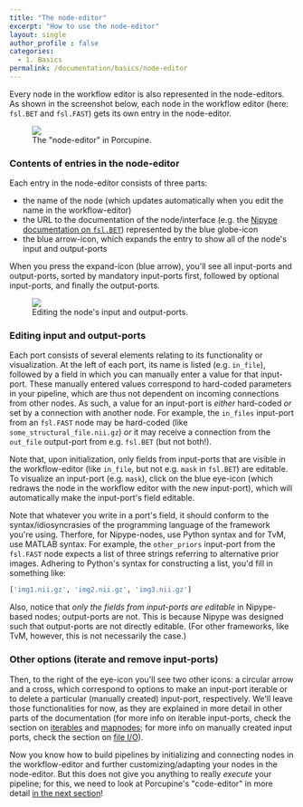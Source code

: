 ```yaml
---
title: "The node-editor"
excerpt: "How to use the node-editor"
layout: single
author_profile : false
categories:
  - 1. Basics
permalink: /documentation/basics/node-editor
---
```


Every node in the workflow editor is also represented in the node-editors.
As shown in the screenshot below, each node in the workflow editor (here:
`fsl.BET` and `fsl.FAST`) gets its own entry in the node-editor.

<figure>
	<a href="{{ site.url }}{{ site.baseurl }}/documentation/images/node_editor1_edited.png"><img
    src="{{ site.url }}{{ site.baseurl }}/{{ example_path }}/documentation/images/node_editor1_edited.png"></a>
	<figcaption>The "node-editor" in Porcupine.</figcaption>
</figure>

### Contents of entries in the node-editor
Each entry in the node-editor consists of three parts:

* the name of the node (which updates automatically when you edit the name in the workflow-editor)
* the URL to the documentation of the node/interface (e.g. the [Nipype documentation on `fsl.BET`](https://nipype.readthedocs.io/en/latest/interfaces/generated/interfaces.fsl/preprocess.html#bet))
represented by the blue globe-icon
* the blue arrow-icon, which expands the entry to show all of the node's input
and output-ports

When you press the expand-icon (blue arrow), you'll see all input-ports and
output-ports, sorted by mandatory input-ports first, followed by optional input-ports,
and finally the output-ports.

<figure>
	<a href="{{ site.url }}{{ site.baseurl }}/documentation/images/expanded_node_edited.png"><img
    src="{{ site.url }}{{ site.baseurl }}/{{ example_path }}/documentation/images/expanded_node_edited.png"></a>
	<figcaption>Editing the node's input and output-ports.</figcaption>
</figure>

### Editing input and output-ports
Each port consists of several elements relating to its functionality or
visualization. At the left of each port, its name is listed (e.g. `in_file`),
followed by a field in which you can manually enter a value for that input-port.
These manually entered values correspond to hard-coded parameters in your pipeline, which
are thus not dependent on incoming connections from other nodes. As such,
a value for an input-port is *either* hard-coded *or* set by a connection
with another node. For example, the `in_files` input-port from an `fsl.FAST`
node may be hard-coded (like `some_structural_file.nii.gz`) *or* it may receive
a connection from the `out_file` output-port from e.g. `fsl.BET` (but not both!).

Note that, upon initialization, only fields from input-ports that are visible
in the workflow-editor (like `in_file`, but not e.g. `mask` in `fsl.BET`) are
editable. To visualize an input-port (e.g. `mask`), click on the blue eye-icon (which
redraws the node in the workflow editor with the new input-port), which will
automatically make the input-port's field editable.

Note that whatever you write in a port's field, it should conform to the
syntax/idiosyncrasies of the programming language of the framework you're using.
Therfore, for Nipype-nodes, use Python syntax and for TvM, use MATLAB syntax. For
example, the `other_priors` input-port from the `fsl.FAST` node expects a list
of three strings referring to alternative prior images. Adhering to Python's
syntax for constructing a list, you'd fill in something like:

```python
['img1.nii.gz', 'img2.nii.gz', 'img3.nii.gz']
```

Also, notice that *only the fields from input-ports are editable* in Nipype-based nodes;
output-ports are not. This is because Nipype was designed such that output-ports
are not directly editable. (For other frameworks, like TvM, however, this is not
necessarily the case.)

### Other options (iterate and remove input-ports)
Then, to the right of the eye-icon you'll see two other icons: a circular arrow
and a cross, which correspond to options to make an input-port iterable or to
delete a particular (manually created) input-port, respectively. We'll leave those functionalities
for now, as they are explained in more detail in other parts of the documentation
(for more info on iterable input-ports, check the section on [iterables]() and [mapnodes]();
for more info on manually created input ports, check the section on [file I/O]()).

Now you know how to build pipelines by initializing and connecting nodes in the
workflow-editor and further customizing/adapting your nodes in the node-editor.
But this does not give you anything to really *execute* your pipeline; for this,
we need to look at Porcupine's "code-editor" in more detail [in the next section](/Porcupine/documentation/basics/code-editor)!

